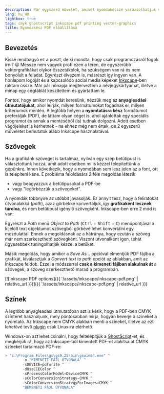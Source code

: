 ```yaml
---
description: Pár egyszerű művelet, amivel nyomdakésszé varázsolhatjuk vektorgrafikánkat, legyen az névjegykártya vagy cégtábla. A font probléma elkerülése és CMYK-ra konvertálás.
lang: hu_HU
lightbox: true
tags: cmyk ghostscript inkscape pdf printing vector-graphics
title: Nyomdakész PDF előállítása
---
```


## Bevezetés

Kissé rendhagyó ez a poszt, de ki mondta, hogy csak programozásról fogok írni? 😜 Messze nem vagyok profi ezen a téren, de egyszerűbb vektorgrafikákat olykor összetákolok, ha szükségem van rá és nem bonyolult a feladat. Egyrészt élvezem is, másrészt így ingyen van. A honlapom logóját és a kapcsolódó social media képeket [Inkscape](https://inkscape.org/)-ben raktam össze. Már pár hónapja megterveztem a névjegykártyámat, illetve a minap egy cégtáblát készítettem és gyártattam le.

Fontos, hogy amikor nyomdát keresünk, nézzük meg az **anyagleadási útmutatójukat,** ahol leírják, milyen formátumokat fogadnak el, milyen kritériumok mentén. A legtöbb helyen a **nyomtatásra kész** formátumot preferálják (PDF), de láttam olyan céget is, ahol ajánlottak egy speciális programot és annak a mentéséből (is) tudnak dolgozni. Adott esetben vágójeleket is kérhetnek - na ehhez még nem értek, de 2 egyszerű műveletet bemutatok alább Inkscape használatával.



## Szövegek

Ha a grafikánk szöveget is tartalmaz, nyilván egy szép betűtípust is választottunk hozzá, amit adott esetben mi is kézzel telepítettünk a gépünkre. Innen következik, hogy a nyomdában sem lesz jelen az a font, ott is telepíteni kéne. E probléma feloldására 2 féle megoldás létezik:

* vagy beágyazzuk a betűtípusokat a PDF-be
* vagy "legörbézzük a szövegeket".

A nyomdák többnyire az utóbbit javasolják. Ez annyit tesz, hogy a feliratokat útvonalakká (*path*), azaz görbékké konvertáljuk, így **grafikaként lesznek tárolva**, és nem betűtípust igénylő szövegként. Inkscape-ben erre 2 mód is van:

Egyrészt a *Path* menü *Object to Path* (<kbd>Ctrl</kbd> + <kbd>Shift</kbd> + <kbd>C</kbd>) menüpontjával a kijelölt text objektumot szövegből görbévé lehet konvertálni egy mozdulattal. Ennek a megoldásnak az a hátránya, hogy ezután a szöveg már nem szerkeszthető szövegként. Viszont útvonalként igen, tehát ügyesebbek tuningolhatják kézzel a betűket.

Másik megoldás, hogy amikor a *Save As...* opcióval elmentjük PDF fájlba a grafikát, kiválasztjuk a *Convert text to path* opciót az ablakban, amit az Inkscape feldob. Ezzel a módszerrel **csak a kimeneti fájlban alakulnak át** a szövegek, a szöveg szerkeszthető marad a programban.

<style>.content img { width: auto; }</style>
[![Inkscape PDF options]({{ '/assets/inkscape/inkscape-pdf.png' | relative_url }})]({{ '/assets/inkscape/inkscape-pdf.png' | relative_url }})



## Színek

A legtöbb anyagleadási útmutatóban azt is kérik, hogy a PDF-ben CMYK színteret használjunk, mely pontosabban leírja, hogyan keverje a színeket a nyomtató. Az Inkscape nem CMYK alakban menti a színeket, illetve az ezt lehetővé tevő [plugin](http://wiki.inkscape.org/wiki/index.php/ExportPDFCMYK) csak Linux-ra elérhető.

Windows-on azt lehet csinálni, hogy feltelepítjük a [GhostScript](https://www.ghostscript.com/download/gsdnld.html)-et, és megkérjük rá, hogy az Inkscape-ből kimentett PDF-et alakítsa át CMYK színeket tartalmazó PDF-re:

```powershell
> "c:\Program Files\gs\gs9.25\bin\gswin64.exe" ^
		-o "KIMENETI FÁJL ÚTVONALA" ^
		-sDEVICE=pdfwrite ^
		-dUseCIEColor ^
		-sProcessColorModel=DeviceCMYK ^
		-sColorConversionStrategy=CMYK ^
		-sColorConversionStrategyForImages=CMYK ^
		"BEMENETI FÁJL ÚTVONALA"
```